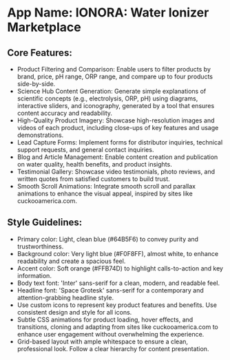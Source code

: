# **App Name**: IONORA: Water Ionizer Marketplace

## Core Features:

- Product Filtering and Comparison: Enable users to filter products by brand, price, pH range, ORP range, and compare up to four products side-by-side.
- Science Hub Content Generation: Generate simple explanations of scientific concepts (e.g., electrolysis, ORP, pH) using diagrams, interactive sliders, and iconography, generated by a tool that ensures content accuracy and readability.
- High-Quality Product Imagery: Showcase high-resolution images and videos of each product, including close-ups of key features and usage demonstrations.
- Lead Capture Forms: Implement forms for distributor inquiries, technical support requests, and general contact inquiries.
- Blog and Article Management: Enable content creation and publication on water quality, health benefits, and product insights.
- Testimonial Gallery: Showcase video testimonials, photo reviews, and written quotes from satisfied customers to build trust.
- Smooth Scroll Animations: Integrate smooth scroll and parallax animations to enhance the visual appeal, inspired by sites like cuckooamerica.com.

## Style Guidelines:

- Primary color: Light, clean blue (#64B5F6) to convey purity and trustworthiness.
- Background color: Very light blue (#F0F8FF), almost white, to enhance readability and create a spacious feel.
- Accent color: Soft orange (#FFB74D) to highlight calls-to-action and key information.
- Body text font: 'Inter' sans-serif for a clean, modern, and readable feel.
- Headline font: 'Space Grotesk' sans-serif for a contemporary and attention-grabbing headline style.
- Use custom icons to represent key product features and benefits. Use consistent design and style for all icons.
- Subtle CSS animations for product loading, hover effects, and transitions, cloning and adapting from sites like cuckooamerica.com to enhance user engagement without overwhelming the experience.
- Grid-based layout with ample whitespace to ensure a clean, professional look. Follow a clear hierarchy for content presentation.